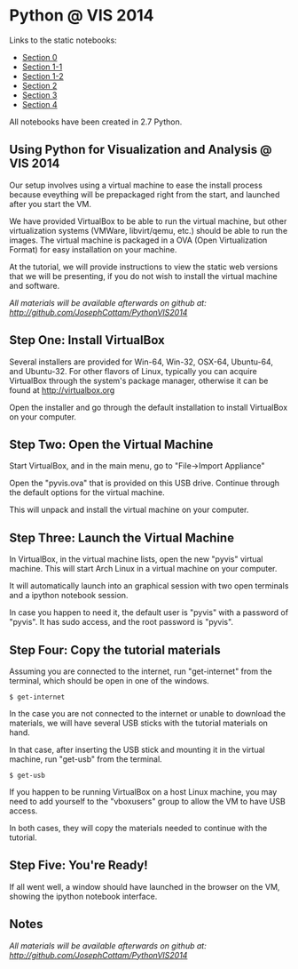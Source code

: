 Python @ VIS 2014
=================

Links to the static notebooks:
- [Section 0]()
- [Section 1-1]()
- [Section 1-2]()
- [Section 2]()
- [Section 3]()
- [Section 4]()

All notebooks have been created in 2.7 Python.

Using Python for Visualization and Analysis @ VIS 2014
------------------------------------------------------

Our setup involves using a virtual machine to ease the install process
because eveything will be prepackaged right from the start,
and launched after you start the VM.

We have provided VirtualBox to be able to run the virtual machine,
but other virtualization systems (VMWare, libvirt/qemu, etc.) should
be able to run the images. The virtual machine is packaged in a OVA
(Open Virtualization Format) for easy installation on your machine.

At the tutorial, we will provide instructions to view the static
web versions that we will be presenting, if you do not wish to install
the virtual machine and software.

*All materials will be available afterwards on github at:
 http://github.com/JosephCottam/PythonVIS2014*


Step One: Install VirtualBox
----------------------------

Several installers are provided for Win-64, Win-32, OSX-64, Ubuntu-64,
and Ubuntu-32. For other flavors of Linux, typically you can acquire
VirtualBox through the system's package manager, otherwise it can
be found at http://virtualbox.org

Open the installer and go through the default installation to install 
VirtualBox on your computer.


Step Two: Open the Virtual Machine
-----------------------------------------

Start VirtualBox, and in the main menu, go to "File->Import Appliance"

Open the "pyvis.ova" that is provided on this USB drive. Continue
through the default options for the virtual machine.

This will unpack and install the virtual machine on your computer.


Step Three: Launch the Virtual Machine
--------------------------------------

In VirtualBox, in the virtual machine lists, open the new "pyvis" virtual 
machine.  This will start Arch Linux in a virtual machine on your computer.

It will automatically launch into an graphical session with two open
terminals and a ipython notebook session.

In case you happen to need it, the default user is "pyvis" with a 
password of "pyvis". It has sudo access, and the root password is "pyvis".


Step Four: Copy the tutorial materials
--------------------------------------

Assuming you are connected to the internet, run "get-internet"
from the terminal, which should be open in one of the windows.

```
$ get-internet
```

In the case you are not connected to the internet or unable to download
the materials, we will have several USB sticks with the tutorial 
materials on hand.

In that case, after inserting the USB stick and mounting it in
the virtual machine, run "get-usb" from the terminal.

```
$ get-usb
```

If you happen to be running VirtualBox on a host Linux machine,
you may need to add yourself to the "vboxusers" group to allow the VM
to have USB access.

In both cases, they will copy the materials needed to continue with
the tutorial.


Step Five: You're Ready!
------------------------

If all went well, a window should have launched in the browser on the VM,
showing the ipython notebook interface.


Notes
-----

*All materials will be available afterwards on github at:
 http://github.com/JosephCottam/PythonVIS2014*
